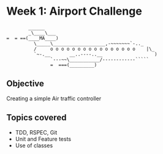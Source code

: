 Week 1: Airport Challenge
=========================

```
        ______
        _\____\___
=  = ==(____MA____)
          \_____\___________________,-~~~~~~~`-.._
          /     o o o o o o o o o o o o o o o o    |\_
          `~-.__       __..----..__                   )
                `---~~\___________/------------`````
                =  ===(_________)

```

Objective
---------
Creating a simple Air traffic controller

Topics covered
---------
- TDD, RSPEC, Git
- Unit and Feature tests
- Use of classes
